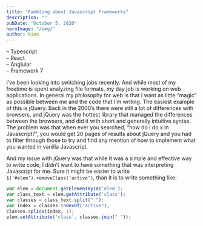 ```yaml
---
title: "Rambling about Javascript Frameworks"
description: ""
pubDate: "October 5, 2020"
heroImage: "/img/"
author: Kion
---
```



– Typescript  
– React  
– Anglular  
– Framework 7

I’ve been looking into switching jobs recently. And while most of my freetime is spent analyzing file formats, my day job is working on web applications. In general my philosophy for web is that I want as little “magic” as possible between me and the code that I’m writing. The easiest example of this is jQuery. Back in the 2000’s there were still a lot of differences with browsers, and jQuery was the hottest library that managed the differences between the browsers, and did it with short and generally intuitive syntax. The problem was that when ever you searched, “how do i do x in Javascript?”, you would get 20 pages of results about jQuery and you had to filter through those to try and find any mention of how to implement what you wanted in vanilla Javascript.

And my issue with jQuery was that while it was a simple and effective way to write code, I didn’t want to have something that was interpreting Javascript for me. Sure it might be easier to write `$(‘#elem’).removeClass(‘active’)`, than it is to write something like:

```javascript
var elem = document.getElementById('elem');
var class_text = elem.getAttribute('class');
var classes = class_text.split(" ");
var index = classes.indexOf("active");
classes.splice(index, 1);
elem.setAttribute('class', classes.join(" "));
```